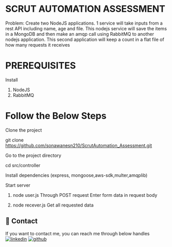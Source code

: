 # SCRUT AUTOMATION ASSESSMENT

Problem: Create two NodeJS applications. 1 service will take inputs from a rest API including name, age and file. This nodejs service will save the items in a MongoDB and then make an amqp call using RabbitMQ to another nodejs application. This second application will keep a count in a flat file of how many requests it receives


# PREREQUISITES
 Install
 1) NodeJS
 2) RabbitMQ

 # Follow the Below Steps

 Clone the project

   git clone https://github.com/sonawanesn210/ScrutAutomation_Assessment.git

 Go to the project directory

  cd src/controller

Install dependencies
(express, mongoose,aws-sdk,multer,amqplib)

Start server
1) node user.js
   Through POST request 
   Enter form data in request body

2) node recever.js
 Get all requested data 


## 🔗 Contact
If you want to contact me, you can reach me through below handles
[![linkedin](https://img.shields.io/badge/linkedin-0A66C2?style=for-the-badge&logo=linkedin&logoColor=white)](https://www.linkedin.com/in/swapnali-sonawane-7a8886238/)
[![github](https://img.shields.io/badge/github-1DA1F2?style=for-the-badge&logo=github&logoColor=white)](https://github.com/sonawanesn210)

